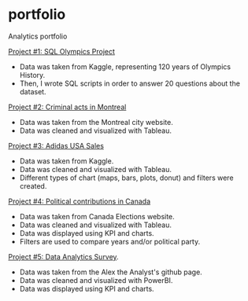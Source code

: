 # portfolio
Analytics portfolio

[Project #1: SQL Olympics Project](https://github.com/bcecyre/portfolio/blob/main/Project1%20(SQL))
* Data was taken from Kaggle, representing 120 years of Olympics History.
* Then, I wrote SQL scripts in order to answer 20 questions about the dataset. 

[Project #2: Criminal acts in Montreal](https://public.tableau.com/views/ActescriminelsMontral/Dashboard1?:language=fr-FR&:display_count=n&:origin=viz_share_link)
* Data was taken from the Montreal city website.
* Data was cleaned and visualized with Tableau.

[Project #3: Adidas USA Sales](https://public.tableau.com/views/AdidasUSASales_16951189250690/Dashboard1?:language=fr-FR&publish=yes&:display_count=n&:origin=viz_share_link)
* Data was taken from Kaggle.
* Data was cleaned and visualized with Tableau.
* Different types of chart (maps, bars, plots, donut) and filters were created.

 [Project #4: Political contributions in Canada](https://public.tableau.com/views/DonspolitiquesCanada/Dashboard1?:language=fr-FR&:display_count=n&:origin=viz_share_link)
* Data was taken from Canada Elections website.
* Data was cleaned and visualized with Tableau.
* Data was displayed using KPI and charts.
* Filters are used to compare years and/or political party.

 [Project #5: Data Analytics Survey](https://github.com/bcecyre/portfolio/blob/main/Project5.pdf).
* Data was taken from the Alex the Analyst's github page.
* Data was cleaned and visualized with PowerBI.
* Data was displayed using KPI and charts.
